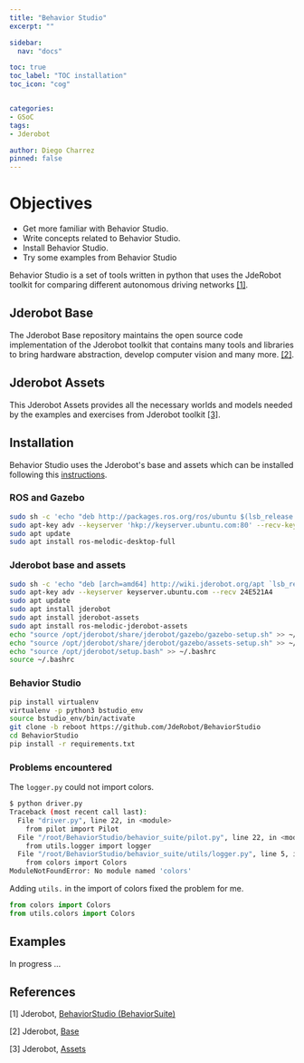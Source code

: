 ```yaml
---
title: "Behavior Studio"
excerpt: ""

sidebar:
  nav: "docs"

toc: true
toc_label: "TOC installation"
toc_icon: "cog"


categories:
- GSoC
tags:
- Jderobot

author: Diego Charrez
pinned: false
---
```


# Objectives

- Get more familiar with Behavior Studio.
- Write concepts related to Behavior Studio.
- Install Behavior Studio.
- Try some examples from Behavior Studio

Behavior Studio is a set of tools written in python that uses the JdeRobot toolkit for comparing different autonomous driving networks [\[1\]](https://github.com/JdeRobot/BehaviorStudio/tree/reboot).

## Jderobot Base

The Jderobot Base repository maintains the open source code implementation of the Jderobot toolkit that contains many tools and libraries to bring hardware abstraction, develop computer vision and many more. [\[2\]](https://github.com/JdeRobot/base).

## Jderobot Assets

This Jderobot Assets provides all the necessary worlds and models needed by the examples and exercises from Jderobot toolkit [\[3\]](https://github.com/JdeRobot/assets).

## Installation 

Behavior Studio uses the Jderobot's base and assets which can be installed following this [instructions](https://github.com/JdeRobot/base#getting-environment-ready).

### ROS and Gazebo

```bash
sudo sh -c 'echo "deb http://packages.ros.org/ros/ubuntu $(lsb_release -sc) main" > /etc/apt/sources.list.d/ros-latest.list'
sudo apt-key adv --keyserver 'hkp://keyserver.ubuntu.com:80' --recv-key C1CF6E31E6BADE8868B172B4F42ED6FBAB17C654
sudo apt update
sudo apt install ros-melodic-desktop-full

```

### Jderobot base and assets

```bash
sudo sh -c 'echo "deb [arch=amd64] http://wiki.jderobot.org/apt `lsb_release -cs` main" > /etc/apt/sources.list.d/jderobot.list'
sudo apt-key adv --keyserver keyserver.ubuntu.com --recv 24E521A4
sudo apt update
sudo apt install jderobot
sudo apt install jderobot-assets
sudo apt install ros-melodic-jderobot-assets
echo "source /opt/jderobot/share/jderobot/gazebo/gazebo-setup.sh" >> ~/.bashrc
echo "source /opt/jderobot/share/jderobot/gazebo/assets-setup.sh" >> ~/.bashrc
echo "source /opt/jderobot/setup.bash" >> ~/.bashrc 
source ~/.bashrc
```

### Behavior Studio

```bash
pip install virtualenv
virtualenv -p python3 bstudio_env
source bstudio_env/bin/activate
git clone -b reboot https://github.com/JdeRobot/BehaviorStudio
cd BehaviorStudio
pip install -r requirements.txt
```

### Problems encountered

The `logger.py` could not import colors.

```bash 
$ python driver.py
Traceback (most recent call last):
  File "driver.py", line 22, in <module>
    from pilot import Pilot
  File "/root/BehaviorStudio/behavior_suite/pilot.py", line 22, in <module>
    from utils.logger import logger
  File "/root/BehaviorStudio/behavior_suite/utils/logger.py", line 5, in <module>
    from colors import Colors
ModuleNotFoundError: No module named 'colors'
```

Adding `utils.` in the import of colors fixed the problem for me.

```python
from colors import Colors
from utils.colors import Colors
```


## Examples

In progress ...

## References

[1] Jderobot, [BehaviorStudio (BehaviorSuite)](https://github.com/JdeRobot/BehaviorStudio/tree/reboot)

[2] Jderobot, [Base](https://github.com/JdeRobot/base)

[3] Jderobot, [Assets](https://github.com/JdeRobot/assets)
